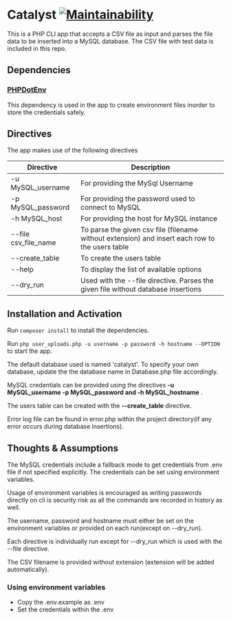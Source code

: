 # Catalyst [![Maintainability](https://api.codeclimate.com/v1/badges/fc59ecf978df906c9065/maintainability)](https://codeclimate.com/github/gmrsagar/catalyst/maintainability)

This is a PHP CLI app that  accepts a CSV file as input and parses the file data to be
inserted into a MySQL database. The CSV file with test data is included in this repo.

## Dependencies

### [PHPDotEnv](https://github.com/vlucas/phpdotenv)
This dependency is used in the app to create environment files inorder to store the credentials safely.

## Directives

The app makes use of the following directives

| Directive | Description  | 
|----|---|
| -u MySQL_username    | For providing the MySql Username |
| -p MySQL_password    | For providing the password used to connect to MySQL |
| -h MySQL_host        | For providing the host for MySQL instance |
| --file csv_file_name | To parse the given csv file (filename without extension) and insert each row to the users table |
| --create_table       | To create the users table |
| --help               | To display the list of available options |
| --dry_run            | Used with the --file directive. Parses the given file without database insertions  |


## Installation and Activation

Run `composer install` to install the dependencies.

Run `php user_uploads.php -u username -p password -h hostname --OPTION` to start the app.

The default database used is named 'catalyst'. To specify your own database, update the the database name in Database.php file accordingly.

MySQL credentials can be provided using the directives __-u MySQL_username -p MySQL_password and -h MySQL_hostname__ .

The users table can be created with the __--create_table__ directive.

Error log file can be found in error.php within the project directory(if any error occurs during database insertions).


## Thoughts & Assumptions

The MySQL credentials include a fallback mode to get credentials from .env file if not specified explicitly. The credentials can be set using environment variables.

Usage of environment variables is encouraged as writing passwords directly on cli is security risk as all the commands are recorded in history as well.

The username, password and hostname must either be set on the environment variables or provided on each run(except on --dry_run).

Each directive is individually run except for --dry_run which is used with the --file directive.

The CSV filename is provided without extension (extension will be added automatically).

### Using environment variables

* Copy the .env.example as .env
* Set the credentials within the .env

